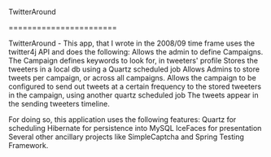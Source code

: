 TwitterAround

=======================


 TwitterAround - This app, that I wrote in the 2008/09 time frame uses the twitter4j API and does the following:
        Allows the admin to define Campaigns.
        The Campaign defines keywords to look for, in tweeters' profile
        Stores the tweeters in a local db using a Quartz scheduled job
        Allows Admins to store tweets per campaign, or across all campaigns.
        Allows the campaign to be configured to send out tweets at a certain frequency to the stored tweeters in the campaign, using another quartz scheduled job
        The tweets appear in the sending tweeters timeline.

 For doing so, this application uses the following features:
        Quartz for scheduling
        Hibernate for persistence into MySQL
        IceFaces for presentation
        Several other ancillary projects like SimpleCaptcha and Spring Testing Framework.

